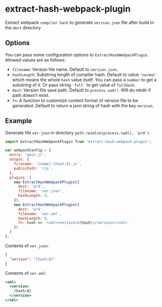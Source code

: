 # extract-hash-webpack-plugin

Extract webpack `compiler hash` to generate `version.json` file after build in the `dest` directory.

## Options

You can pass some configuration options to `ExtractHashWebpackPlugin`. Allowed values are as follows:

- `filename`:  Version file name. Default to `version.json`.
- `hashLength`: Substring length of compiler hash. Default to value `'normal'` which means the whole `hash` value itself. You can pass a `number` to get a substring of it. Or pass string `'full'` to get value of `fullHash`.
- `dest`: Version file save path. Default to `process.cwd()`. Will do mkdir if path doesn't exist.
- `fn`: A function to customize content format of version file to be generated. Default to return a json string of hash with the key `version`.

## Example

Generate file `ver.json` in directory `path.resolve(process.cwd(), 'prd')`.
``` js
import ExtractHashWebpackPlugin from 'extract-hash-webpack-plugin';

var webpackConfig = {
  entry: 'main.js',
  output: {
    filename: '[name]-[hash:8].js',
    publicPath: '/js',
  },
  plugins: [
    new ExtractHashWebpackPlugin({
      dest: 'prd',
      filename: 'ver.json',
      hashLength: 8,
    }),
    new ExtractHashWebpackPlugin({
      dest: 'prd',
      filename: 'ver.xml',
      hashLength: 8,
      fn: hash => `<xml><version>${hash}</version></xml>`
    })
  ]
};
```
Contents of `ver.json`:
```json
{
  "version": "[hash:8]"
}
```
Contents of `ver.xml`:
```xml
<xml>
  <version>
    [hash:8]
  </version>
</xml>
```
